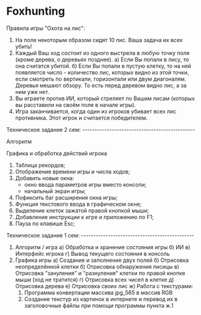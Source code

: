 # Foxhunting

Правила игры "Охота на лис":
  1) На поле некоторым образом сидят 10 лис. Ваша задача их всех убить!
  2) Каждый Ваш ход состоит из одного выстрела в любую точку поля (кроме дерева, о деревьях позднее).
    а) Если Вы попали в лису, то она считатся убитой.
    б) Если Вы попали в пустую клетку, то на ней появляется число - количество лис, которых видно из этой точки, если смотреть по вертикали, горизонтали или двум диагоналям. Деревья мешают обзору. То есть перед деревом видно лис, а за ним уже нет.
  3) Вы играете против ИИ, который стреляет по Вашим лисам (которых вы расставили на своём поле в начале игры).
  4) Игра заканчивается, когда один из игроков убивает всех лис противника. Этот игрок и считается победителем.

Техническое задание 2 сем: ----------------------------------------------

Алгоритм


Графика и обработка действий игрока
  1) Таблица рекордов;
  2) Отображение времени игры и числа ходов;
  3) Добавить новые окна:
      - окно ввода параметров игры вместо консоли;
      - начальный экран игры;
  4) Пофиксить баг расширения окна игры;
  5) Функция текстового ввода в графическом окне;
  6) Выделение клеток зажатой правой кнопкой мыши;
  7) Добавление инструкции к игре и приложению по F1;
  8) Пауза по клавише Esc;

Техническое задание 1 сем: ----------------------------------------------
1) Алгоритм / игра 
  а) Обработка и хранение состояния игры 
  б) ИИ 
  в) Интерфейс игрока 
  г) Вывод текущего состояния в консоль
2) Графика игры
  а) Создание и заполнение двух полей
  б) Отрисовка неопределённой клетки
  б) Отрисовка обнаружения лисицы
  в) Отрисовка "зануления" и "разнуления" клетки по правой кнопке мыши (ход не тратится)
  г) Отрисовка всех чисел в клетке
  д) Отрисовка дерева
  е) Отрисовка своих лис
  ж) Работа с текстурами:
    1) Программа конвертации массива jpg_565 в массив RGB
    2) Создание текстур из картинок в интернете и перевод их в заголовочные файлы при помощи программы пункта ж.1
